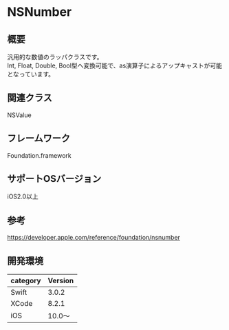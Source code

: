 # NSNumber

## 概要
汎用的な数値のラッパクラスです。  
Int, Float, Double, Bool型へ変換可能で、as演算子によるアップキャストが可能となっています。

## 関連クラス
NSValue

## フレームワーク
Foundation.framework

## サポートOSバージョン
iOS2.0以上

## 参考
https://developer.apple.com/reference/foundation/nsnumber

## 開発環境
|category | Version|
|---|---|
| Swift | 3.0.2 |
| XCode | 8.2.1 |
| iOS | 10.0〜 |

